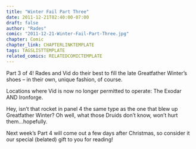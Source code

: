 ```yaml
---
title: "Winter Fail Part Three"
date: 2011-12-21T02:40:00-07:00
draft: false
author: "Rades"
comic: "2011-12-21-Winter-Fail-Part-Three.jpg"
chapter: Comic
chapter_link: CHAPTERLINKTEMPLATE
tags: TAGSLISTTEMPLATE
related_comics: RELATEDCOMICTEMPLATE
---
```


Part 3 of 4! Rades and Vid do their best to fill the late Greatfather Winter’s shoes – in their own, unique fashion, of course.


Locations where Vid is now no longer permitted to operate: The Exodar AND Ironforge.


Hey, isn’t that rocket in panel 4 the same type as the one that blew up Greatfather Winter? Oh well, what those Druids don’t know, won’t hurt them…hopefully.


Next week’s Part 4 will come out a few days after Christmas, so consider it our special (belated) gift to you for reading!

